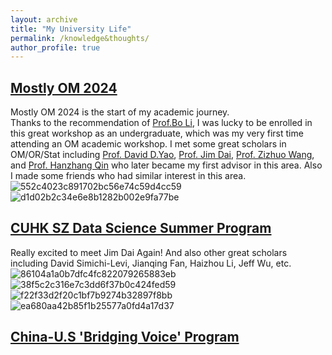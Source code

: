 ```yaml
---
layout: archive
title: "My University Life"
permalink: /knowledge&thoughts/
author_profile: true
---
```


## [Mostly OM 2024](http://www.rccm.tsinghua.edu.cn/mostly_om/home.htm)
Mostly OM 2024 is the start of my academic journey.<br/>
Thanks to the recommendation of [Prof.Bo Li](https://www.sem.tsinghua.edu.cn/en/info/1233/6986.htm), I was lucky to be enrolled in this great workshop as an undergraduate, which was my very first time attending an OM academic workshop. I met some great scholars in OM/OR/Stat including [Prof. David D.Yao](http://www.columbia.edu/~yao/), [Prof. Jim Dai](https://people.orie.cornell.edu/jdai/), [Prof. Zizhuo Wang](https://mypage.cuhk.edu.cn/academics/wangzizhuo/), and [Prof. Hanzhang Qin](https://hanzhangqin.com/) who later became my first advisor in this area. Also I made some friends who had similar interest in this area. 
![552c4023c891702bc56e74c59d4cc59](https://github.com/user-attachments/assets/13d267ae-404a-4f3f-abac-bccdc438713b)
![d1d02b2c34e6e8b1282b002e9fa77be](https://github.com/user-attachments/assets/8dd11564-a12e-49f1-9010-974115a99bde)


## [CUHK SZ Data Science Summer Program](https://my.31huiyi.com/pc/page/6da70000-cad5-5690-52ea-08dc417ec6e0)
Really excited to meet Jim Dai Again! And also other great scholars including David Simichi-Levi, Jianqing Fan, Haizhou Li, Jeff Wu, etc.
![86104a1a0b7dfc4fc822079265883eb](https://github.com/user-attachments/assets/2bbdd6a4-7da2-4ab9-9e2e-d8dcc88f594b)
![38f5c2c316e7c3dd6f37b0c424fed59](https://github.com/user-attachments/assets/1620895b-fcd2-49e5-9cfb-e80c05d4082f)
![f22f33d2f20c1bf7b9274b32897f8bb](https://github.com/user-attachments/assets/f8c1956c-f8e3-406d-96c3-1d1d8cec4f06)
![ea680aa42b85f1b25577a0fd4a17d37](https://github.com/user-attachments/assets/563ac21b-6f9c-406c-a4d2-f457d234b19b)


## [China-U.S 'Bridging Voice' Program](https://mp.weixin.qq.com/s/n1-WcOAoJD07Wd3Kr5TQwQ)

